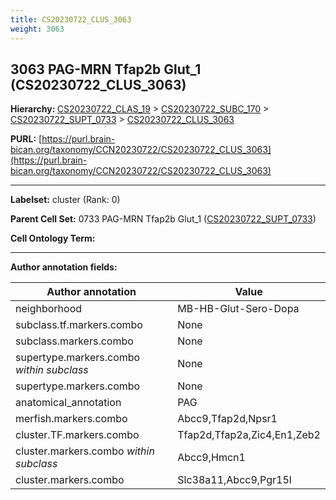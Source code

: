 ```yaml
---
title: CS20230722_CLUS_3063
weight: 3063
---
```

## 3063 PAG-MRN Tfap2b Glut_1 (CS20230722_CLUS_3063)
<b>Hierarchy: </b>
[CS20230722_CLAS_19](../CS20230722_CLAS_19) >
[CS20230722_SUBC_170](../CS20230722_SUBC_170) >
[CS20230722_SUPT_0733](../CS20230722_SUPT_0733) >
[CS20230722_CLUS_3063](../CS20230722_CLUS_3063)

**PURL:** [https://purl.brain-bican.org/taxonomy/CCN20230722/CS20230722_CLUS_3063](https://purl.brain-bican.org/taxonomy/CCN20230722/CS20230722_CLUS_3063)

---


**Labelset:** cluster (Rank: 0)

**Parent Cell Set:** 0733 PAG-MRN Tfap2b Glut_1 ([CS20230722_SUPT_0733](../CS20230722_SUPT_0733))



**Cell Ontology Term:** 

[MARKER GENES.]: #


---

[TRANSFERRED ANNOTATIONS.]: #


[AUTHOR ANNOTATION FIELDS.]: #


**Author annotation fields:**

| Author annotation | Value |
|-------------------|-------|
|neighborhood|MB-HB-Glut-Sero-Dopa|
|subclass.tf.markers.combo|None|
|subclass.markers.combo|None|
|supertype.markers.combo _within subclass_|None|
|supertype.markers.combo|None|
|anatomical_annotation|PAG|
|merfish.markers.combo|Abcc9,Tfap2d,Npsr1|
|cluster.TF.markers.combo|Tfap2d,Tfap2a,Zic4,En1,Zeb2|
|cluster.markers.combo _within subclass_|Abcc9,Hmcn1|
|cluster.markers.combo|Slc38a11,Abcc9,Pgr15l|
